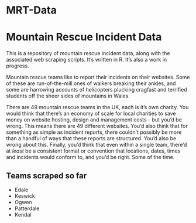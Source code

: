 MRT-Data
================

# Mountain Rescue Incident Data

This is a repository of mountain rescue incident data, along with the
associated web scraping scripts. It’s written in R. It’s also a work in
progress.

Mountain rescue teams like to report their incidents on their websites.
Some of these are run-of-the-mill ones of walkers breaking their ankles,
and some are harrowing accounts of helicopters plucking cragfast and
terrified students off the sheer sides of mountains in Wales.

There are 49 mountain rescue teams in the UK, each is it’s own charity.
You would think that there’s an economy of scale for local charities to
save money on website hosting, design and management costs - but you’d
be wrong. This means there are 49 different websites. You’d also think
that for something as simple as incident reports, there couldn’t
possibly be more than a handful of ways that these reports are
structured. You’d also be wrong about this. Finally, you’d think that
even within a single team, there’d at *least* be a consistent format or
convention that locations, dates, times and incidents would conform to,
and you’d be right. Some of the time.

## Teams scraped so far

- Edale
- Keswick
- Ogwen
- Patterdale
- Kendal
